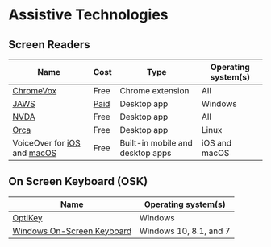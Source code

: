 # Assistive Technologies

## Screen Readers
| Name | Cost | Type | Operating system(s) |
|---   |---   |---   |---                  |
| [ChromeVox](http://www.chromevox.com/) | Free | Chrome extension | All |
| [JAWS](http://www.freedomscientific.com/Products/Blindness/JAWS) | [Paid](http://www.freedomscientific.com/products/software/jaws/#compare) | Desktop app | Windows | 
| [NVDA](https://www.nvaccess.org/) | Free | Desktop app | All |
| [Orca](https://wiki.gnome.org/Projects/Orca) | Free | Desktop app | Linux |
| VoiceOver for [iOS](http://www.apple.com/accessibility/iphone/vision/) and [macOS](https://www.apple.com/accessibility/mac/vision/) | Free | Built-in mobile and desktop apps | iOS and macOS |

## On Screen Keyboard (OSK)
| Name | Operating system(s) |
|---   |---                  |
| [OptiKey](https://github.com/OptiKey/OptiKey/wiki) | Windows |
| [Windows On-Screen Keyboard](https://support.microsoft.com/en-us/help/10762/windows-use-on-screen-keyboard) | Windows 10, 8.1, and 7 |